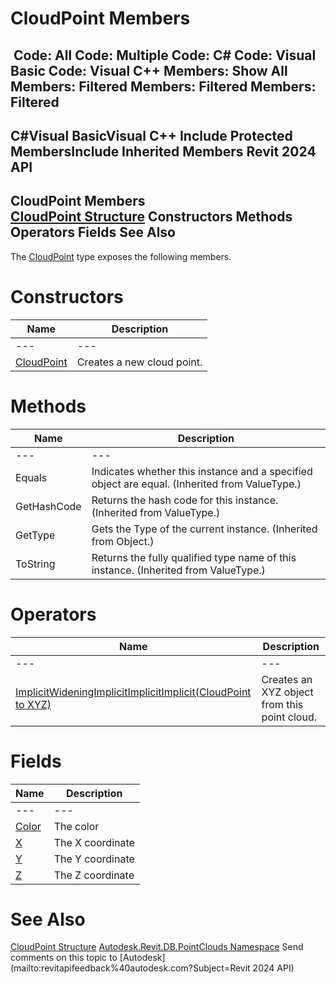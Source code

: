 # CloudPoint Members

﻿
 Code: All Code: Multiple Code: C# Code: Visual Basic Code: Visual C++  Members: Show All Members: Filtered Members: Filtered Members: Filtered   
---  
C#Visual BasicVisual C++
Include Protected MembersInclude Inherited Members
Revit 2024 API  
---  
CloudPoint Members  
[CloudPoint Structure](c780514e-fc08-e055-bda4-c4fe455c13d3.md "CloudPoint Structure") Constructors Methods Operators Fields See Also  
---  
The [CloudPoint](c780514e-fc08-e055-bda4-c4fe455c13d3.md "CloudPoint Structure") type exposes the following members.
# Constructors
| Name | Description |
| --- | --- |
| --- | --- | --- |
| [CloudPoint](3a03430e-0baa-d9ca-a887-97d8d00498ec.md "CloudPoint Constructor") | Creates a new cloud point. |

# Methods
| Name | Description |
| --- | --- |
| --- | --- | --- |
| Equals | Indicates whether this instance and a specified object are equal. (Inherited from ValueType.) |
| GetHashCode | Returns the hash code for this instance. (Inherited from ValueType.) |
| GetType | Gets the Type of the current instance. (Inherited from Object.) |
| ToString | Returns the fully qualified type name of this instance. (Inherited from ValueType.) |

# Operators
| Name | Description |
| --- | --- |
| --- | --- | --- |
| [ImplicitWideningImplicitImplicitImplicit(CloudPoint to XYZ)](9fe0aaec-d26d-8887-c89b-b35467764093.md "Implicit Conversion \(CloudPoint to XYZ\)") | Creates an XYZ object from this point cloud. |

# Fields
| Name | Description |
| --- | --- |
| --- | --- | --- |
| [Color](15e4c781-f8ac-25c9-c3c5-3400d0e48a69.md "Color Field") | The color |
| [X](6557467c-17cd-cd31-0b6a-4e3bb12f1fc9.md "X Field") | The X coordinate |
| [Y](8751bff9-a385-0439-2623-a45c6b2e8aae.md "Y Field") | The Y coordinate |
| [Z](fbeaa68b-f16a-007f-4bd5-648bc597bb9e.md "Z Field") | The Z coordinate |

# See Also
[CloudPoint Structure](c780514e-fc08-e055-bda4-c4fe455c13d3.md "CloudPoint Structure")
[Autodesk.Revit.DB.PointClouds Namespace](5974062a-47d4-c7bb-16f2-d5dd193bd170.md "Autodesk.Revit.DB.PointClouds Namespace")
Send comments on this topic to [Autodesk](mailto:revitapifeedback%40autodesk.com?Subject=Revit 2024 API)